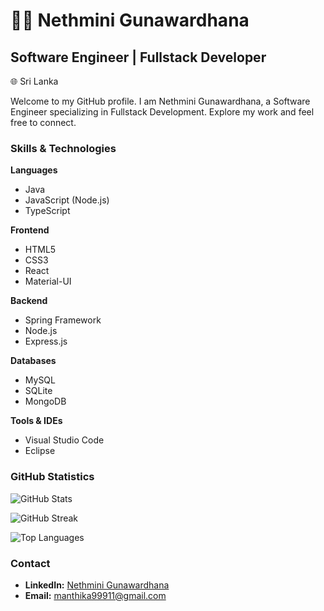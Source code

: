 # 👩‍💻 Nethmini Gunawardhana

## Software Engineer | Fullstack Developer

🌐 Sri Lanka

Welcome to my GitHub profile. I am Nethmini Gunawardhana, a Software Engineer specializing in Fullstack Development. Explore my work and feel free to connect.

### Skills & Technologies

**Languages**
- Java
- JavaScript (Node.js)
- TypeScript

**Frontend**
- HTML5
- CSS3
- React
- Material-UI

**Backend**
- Spring Framework
- Node.js
- Express.js

**Databases**
- MySQL
- SQLite
- MongoDB

**Tools & IDEs**
- Visual Studio Code
- Eclipse

### GitHub Statistics

![GitHub Stats](https://github-readme-stats.vercel.app/api?username=nethmini-11&theme=dark&show_icons=true&hide_border=true&count_private=true)

![GitHub Streak](https://github-readme-streak-stats.herokuapp.com/?user=nethmini-11&theme=dark&hide_border=true)

![Top Languages](https://github-readme-stats.vercel.app/api/top-langs/?username=nethmini-11&theme=dark&layout=compact&hide_border=true&count_private=true)

### Contact

- **LinkedIn:** [Nethmini Gunawardhana](https://www.linkedin.com/in/nethmini-gunawardhana)
- **Email:** manthika99911@gmail.com
